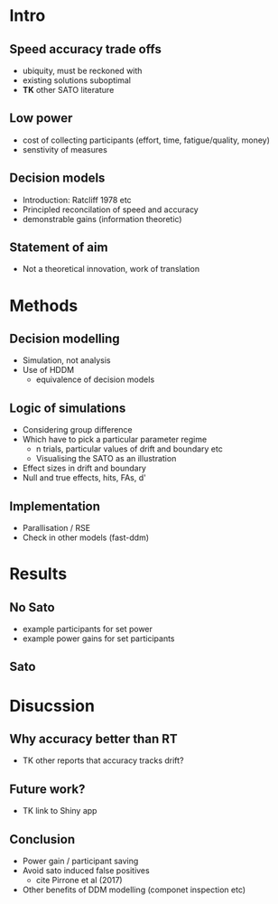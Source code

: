 # Intro

## Speed accuracy trade offs
 * ubiquity, must be reckoned with
 * existing solutions suboptimal
  * **TK** other SATO literature

## Low power
 * cost of collecting participants (effort, time, fatigue/quality, money)
 * senstivity of measures
 
## Decision models 
 * Introduction: Ratcliff 1978 etc
 * Principled reconcilation of speed and accuracy
 * demonstrable gains (information theoretic)
 
## Statement of aim
* Not a theoretical innovation, work of translation
  
# Methods
  
## Decision modelling
* Simulation, not analysis 
* Use of HDDM 
	* equivalence of decision models
	
## Logic of simulations
* Considering group difference
* Which have to pick a particular parameter regime
	* n trials, particular values of drift and boundary etc
	* Visualising the SATO as an illustration 
* Effect sizes in drift and boundary
* Null and true effects, hits, FAs, d'

## Implementation
* Parallisation / RSE
* Check in other models (fast-ddm)

# Results

## No Sato
* example participants for set power
* example power gains for set participants

## Sato

# Disucssion
    
## Why accuracy better than RT
* TK other reports that accuracy tracks drift?

## Future work?
* TK link to Shiny app

## Conclusion
* Power gain / participant saving
* Avoid sato induced false positives
	* cite Pirrone et al (2017)
* Other benefits of DDM modelling (componet inspection etc)
